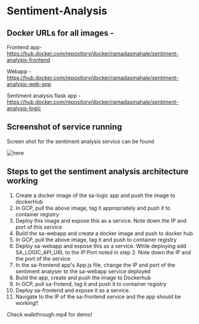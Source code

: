 # Sentiment-Analysis

## Docker URLs for all images -

Frontend app- https://hub.docker.com/repository/docker/ramadasmahale/sentiment-analysis-frontend

Webapp  - https://hub.docker.com/repository/docker/ramadasmahale/sentiment-analysis-web-app

Sentiment analysis flask app - https://hub.docker.com/repository/docker/ramadasmahale/sentiment-analysis-logic

## Screenshot of service running

Screen shot for the sentiment analysis service can be found

![here](https://user-images.githubusercontent.com/90668825/137356967-d9afc98a-e64d-4cc5-b9bc-2b70325c56da.png)

## Steps to get the sentiment analysis architecture working

1. Create a docker image of the sa-logic app and push the image to dockerHub
2. In GCP, pull the above image, tag it appropriately and push it to container registry
3. Deploy this image and expose this as a service. Note down the IP and port of this service
4. Build the sa-webapp and create a docker image and push to docker hub
5. In GCP, pull the above image, tag it and push to container registry
6. Deploy sa-webapp and expose this as a service. While deploying add SA_LOGIC_API_URL to the IP:Port noted in step 2. Note down the IP and the port of the service
7. In the sa-frontend app's App.js file, change the IP and port of the sentiment analyser to the sa-webapp service deployed
8. Build the app, create and push the image to Dockerhub
9. In GCP, pull sa-frotend, tag it and push it to container registry 
10. Deploy sa-frontend and expose it as a service.
11. Navigate to the IP of the sa-frontend service and the app should be working!!

Check walkthrough.mp4 for demo!
